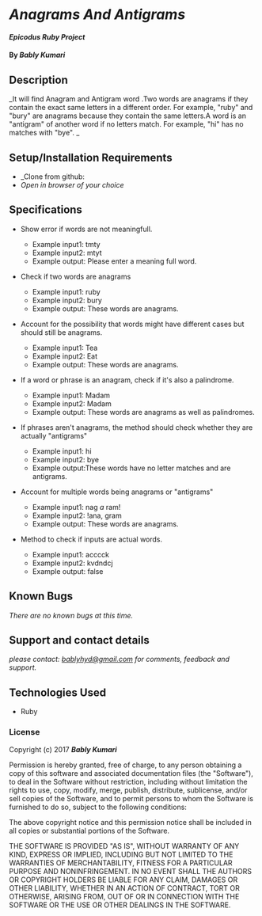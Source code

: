 # _Anagrams And Antigrams_

#### _Epicodus Ruby Project_

#### By _**Bably Kumari**_

## Description

_It will find Anagram and Antigram word .Two words are anagrams if they contain the exact same letters in a different order. For example, "ruby" and "bury" are anagrams because they contain the same letters.A word is an "antigram" of another word if no letters match. For example, "hi" has no matches with "bye". _

## Setup/Installation Requirements

* _Clone from github:
* _Open in browser of your choice_

## Specifications


* Show error if words are not meaningfull.
	* Example input1: tmty
	* Example input2: mtyt
	* Example output: Please enter a meaning full word.

* Check if two words are anagrams
	* Example input1: ruby
	* Example input2: bury
	* Example output: These words are anagrams.

* Account for the possibility that words might have different cases but should still be anagrams.
	* Example input1: Tea
	* Example input2: Eat
	* Example output: These words are anagrams.

* If a word or phrase is an anagram, check if it's also a palindrome.
	* Example input1: Madam
	* Example input2: Madam
	* Example output: These words are anagrams as well as palindromes.

* If phrases aren't anagrams, the method should check whether they are actually "antigrams"
	* Example input1: hi
	* Example input2: bye
	* Example output:These words have no letter matches and are antigrams.

* Account for multiple words being anagrams or "antigrams"
	* Example input1: nag *a* ram!
	* Example input2: !ana, gram
	* Example output: These words are anagrams.

* Method to check if inputs are actual words.
	* Example input1: acccck
	* Example input2: kvdndcj
	* Example output: false

## Known Bugs

_There are no known bugs at this time._

## Support and contact details

_please contact: bablyhyd@gmail.com for comments, feedback and support._

## Technologies Used

  * Ruby

### License

Copyright (c) 2017 **_Bably Kumari_**

Permission is hereby granted, free of charge, to any person obtaining a copy
of this software and associated documentation files (the "Software"), to deal
in the Software without restriction, including without limitation the rights
to use, copy, modify, merge, publish, distribute, sublicense, and/or sell
copies of the Software, and to permit persons to whom the Software is
furnished to do so, subject to the following conditions:

The above copyright notice and this permission notice shall be included in all
copies or substantial portions of the Software.

THE SOFTWARE IS PROVIDED "AS IS", WITHOUT WARRANTY OF ANY KIND, EXPRESS OR
IMPLIED, INCLUDING BUT NOT LIMITED TO THE WARRANTIES OF MERCHANTABILITY,
FITNESS FOR A PARTICULAR PURPOSE AND NONINFRINGEMENT. IN NO EVENT SHALL THE
AUTHORS OR COPYRIGHT HOLDERS BE LIABLE FOR ANY CLAIM, DAMAGES OR OTHER
LIABILITY, WHETHER IN AN ACTION OF CONTRACT, TORT OR OTHERWISE, ARISING FROM,
OUT OF OR IN CONNECTION WITH THE SOFTWARE OR THE USE OR OTHER DEALINGS IN THE
SOFTWARE.
